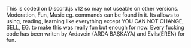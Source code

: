 This is coded on Discord.js v12 so may not useable on other versions.
Moderation, Fun, Music eg. commands can be found in it.
Its allows to using, reading, learning like everything except YOU CAN NOT CHANGE, SELL, EG.
to make this was really fun
but
enough for now.
Every fucking code has been writen by Ardavein (ARDA BAŞKAYA) and Evils(EREN) for fun.
